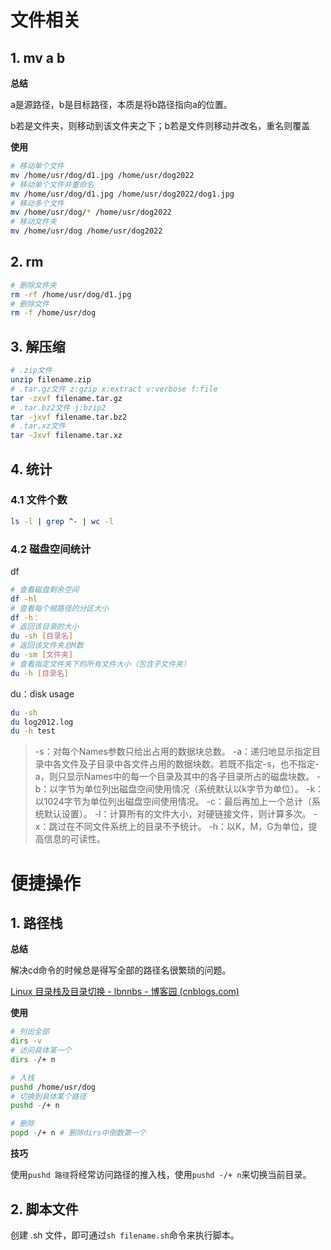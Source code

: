 # 文件相关

## 1. mv a b

**总结**

a是源路径，b是目标路径，本质是将b路径指向a的位置。

b若是文件夹，则移动到该文件夹之下；b若是文件则移动并改名，重名则覆盖

**使用**

```bash
# 移动单个文件
mv /home/usr/dog/d1.jpg /home/usr/dog2022
# 移动单个文件并重命名
mv /home/usr/dog/d1.jpg /home/usr/dog2022/dog1.jpg
# 移动多个文件
mv /home/usr/dog/* /home/usr/dog2022
# 移动文件夹
mv /home/usr/dog /home/usr/dog2022
```

## 2. rm

```bash
# 删除文件夹
rm -rf /home/usr/dog/d1.jpg
# 删除文件
rm -f /home/usr/dog
```

## 3. 解压缩

```bash
# .zip文件
unzip filename.zip
# .tar.gz文件 z:gzip x:extract v:verbose f:file
tar -zxvf filename.tar.gz
# .tar.bz2文件 j:bzip2
tar -jxvf filename.tar.bz2
# .tar.xz文件
tar -Jxvf filename.tar.xz
```

## 4. 统计

### 4.1 文件个数

```bash
ls -l | grep ^- | wc -l
```

### 4.2 磁盘空间统计

df

```bash
# 查看磁盘剩余空间
df -hl
# 查看每个根路径的分区大小
df -h：
# 返回该目录的大小
du -sh [目录名]
# 返回该文件夹总M数
du -sm [文件夹]
# 查看指定文件夹下的所有文件大小（包含子文件夹）
du -h [目录名]
```

du：disk usage

```bash
du -sh
du log2012.log 
du -h test
```

> -s：对每个Names参数只给出占用的数据块总数。
> -a：递归地显示指定目录中各文件及子目录中各文件占用的数据块数。若既不指定-s，也不指定-a，则只显示Names中的每一个目录及其中的各子目录所占的磁盘块数。
> -b：以字节为单位列出磁盘空间使用情况（系统默认以k字节为单位）。
> -k：以1024字节为单位列出磁盘空间使用情况。
> -c：最后再加上一个总计（系统默认设置）。
> -l：计算所有的文件大小，对硬链接文件，则计算多次。
> -x：跳过在不同文件系统上的目录不予统计。
> -h：以K，M，G为单位，提高信息的可读性。

# 便捷操作

## 1. 路径栈

**总结**

解决cd命令的时候总是得写全部的路径名很繁琐的问题。

[Linux 目录栈及目录切换 - lbnnbs - 博客园 (cnblogs.com)](https://www.cnblogs.com/lbnnbs/p/5883788.html)

**使用**

```bash
# 列出全部
dirs -v
# 访问具体某一个
dirs -/+ n

# 入栈
pushd /home/usr/dog
# 切换到具体某个路径
pushd -/+ n

# 删除
popd -/+ n # 删除dirs中倒数第一个
```

**技巧**

使用`pushd 路径`将经常访问路径的推入栈，使用`pushd -/+ n`来切换当前目录。

## 2. 脚本文件

创建 .sh 文件，即可通过`sh filename.sh`命令来执行脚本。
